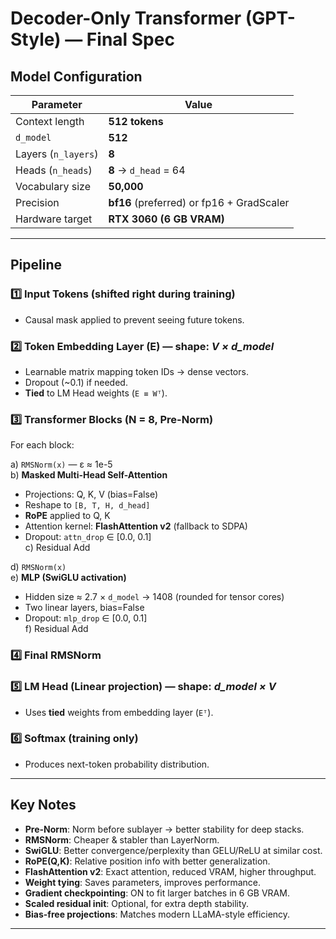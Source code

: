 # Decoder-Only Transformer (GPT-Style) — Final Spec

## Model Configuration
| Parameter            | Value                        |
|----------------------|------------------------------|
| Context length       | **512 tokens**               |
| `d_model`            | **512**                      |
| Layers (`n_layers`)  | **8**                        |
| Heads (`n_heads`)    | **8** → `d_head` = 64         |
| Vocabulary size      | **50,000**                   |
| Precision            | **bf16** (preferred) or fp16 + GradScaler |
| Hardware target      | **RTX 3060 (6 GB VRAM)**      |

---

## Pipeline

### 1️⃣ Input Tokens (shifted right during training)
- Causal mask applied to prevent seeing future tokens.

### 2️⃣ Token Embedding Layer (E) — shape: *V × d_model*
- Learnable matrix mapping token IDs → dense vectors.
- Dropout (~0.1) if needed.
- **Tied** to LM Head weights (`E ≡ Wᵀ`).

### 3️⃣ Transformer Blocks (N = 8, Pre-Norm)
For each block:

a) `RMSNorm(x)` — ε ≈ 1e-5  
b) **Masked Multi-Head Self-Attention**  
   - Projections: Q, K, V (bias=False)  
   - Reshape to `[B, T, H, d_head]`  
   - **RoPE** applied to Q, K  
   - Attention kernel: **FlashAttention v2** (fallback to SDPA)  
   - Dropout: `attn_drop` ∈ [0.0, 0.1]  
c) Residual Add  

d) `RMSNorm(x)`  
e) **MLP (SwiGLU activation)**  
   - Hidden size ≈ 2.7 × `d_model` → 1408 (rounded for tensor cores)  
   - Two linear layers, bias=False  
   - Dropout: `mlp_drop` ∈ [0.0, 0.1]  
f) Residual Add  

### 4️⃣ Final RMSNorm

### 5️⃣ LM Head (Linear projection) — shape: *d_model × V*
- Uses **tied** weights from embedding layer (`Eᵀ`).

### 6️⃣ Softmax (training only)
- Produces next-token probability distribution.

---

## Key Notes
- **Pre-Norm**: Norm before sublayer → better stability for deep stacks.
- **RMSNorm**: Cheaper & stabler than LayerNorm.
- **SwiGLU**: Better convergence/perplexity than GELU/ReLU at similar cost.
- **RoPE(Q,K)**: Relative position info with better generalization.
- **FlashAttention v2**: Exact attention, reduced VRAM, higher throughput.
- **Weight tying**: Saves parameters, improves performance.
- **Gradient checkpointing**: ON to fit larger batches in 6 GB VRAM.
- **Scaled residual init**: Optional, for extra depth stability.
- **Bias-free projections**: Matches modern LLaMA-style efficiency.

---
